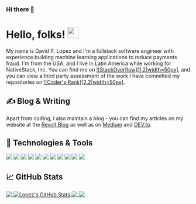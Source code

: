 ### Hi there 👋

<!--
**lopezdp/lopezdp** is a ✨ _special_ ✨ repository because its `README.md` (this file) appears on your GitHub profile.

Here are some ideas to get you started:

- 🔭 I’m currently working on ...
- 🌱 I’m currently learning ...
- 👯 I’m looking to collaborate on ...
- 🤔 I’m looking for help with ...
- 💬 Ask me about ...
- 📫 How to reach me: ...
- 😄 Pronouns: ...
- ⚡ Fun fact: ...
-->

# Hello, folks! <img src="https://raw.githubusercontent.com/MartinHeinz/MartinHeinz/master/wave.gif" width="30px">

My name is David P. Lopez and I'm a fullstack software engineer with experience building machine learning applications to reduce payments fraud. I'm from the USA, and I live in Latin America while working for NativeStack, Inc. You can find me on [![StackOverflow][1.2|width=50px]][1], and you can view a third party assessment of the work I have committed my repositories on [![Coder's Rank][2.2|width=50px]][2].

## &#x270d; Blog & Writing

Apart from coding, I also maintain a blog - you can find my articles on my website at the [Revolt Blog](https://davidplopez.com/software-revolt) as well as on [Medium](https://medium.com/) and [DEV.to](https://dev.to/).

## 🔧 Technologies & Tools

![](https://img.shields.io/badge/OS-Linux-informational?style=flat&logo=linux&logoColor=white&color=2bbc8a)
![](https://img.shields.io/badge/Editor-SublimeText3-informational?style=flat&logo=sublime-text&logoColor=white&color=2bbc8a)
![](https://img.shields.io/badge/PackageManager-NPM-informational?style=flat&logo=npm&logoColor=white&color=2bbc8a)
![](https://img.shields.io/badge/Code-Python-informational?style=flat&logo=python&logoColor=white&color=2bbc8a)
![](https://img.shields.io/badge/Code-JavaScript-informational?style=flat&logo=javascript&logoColor=white&color=2bbc8a)
![](https://img.shields.io/badge/UX/UI-React.js-informational?style=flat&logo=react&logoColor=white&color=2bbc8a)
![](https://img.shields.io/badge/Backend-Node.js-informational?style=flat&logo=node.js&logoColor=white&color=2bbc8a)
![](https://img.shields.io/badge/Backend-Serverless-informational?style=flat&logo=serverless&logoColor=white&color=2bbc8a)
![](https://img.shields.io/badge/Shell-Bash-informational?style=flat&logo=gnu-bash&logoColor=white&color=2bbc8a)
![](https://img.shields.io/badge/DB-PostgreSQL-informational?style=flat&logo=postgresql&logoColor=white&color=2bbc8a)
![](https://img.shields.io/badge/Cloud-AWS-informational?style=flat&logo=amazon-aws&logoColor=white&color=2bbc8a)

## &#x1f4c8; GitHub Stats

<a href="https://github.com/lopezdp/lopezdp">
  <img align="center" src="https://github-readme-stats.vercel.app/api/top-langs/?username=lopezdp&hide=tex,css&title_color=ffffff&text_color=c9cacc&icon_color=2bbc8a&bg_color=1d1f21" />
</a>
<a href="https://github.com/lopezdp/lopezdp">
  <img align="center" src="https://github-readme-stats.vercel.app/api?username=lopezdp&show_icons=true&line_height=27&count_private=true&title_color=ffffff&text_color=c9cacc&icon_color=2bbc8a&bg_color=1d1f21" alt="Lopez's GitHub Stats" />
</a>
<a href="https://github.com/lopezdp/SunbizVerify">
  <img align="center" src="https://github-readme-stats.vercel.app/api/pin/?username=lopezdp&repo=SunbizVerify&title_color=ffffff&text_color=c9cacc&icon_color=2bbc8a&bg_color=1d1f21" />
</a>
<a href="https://github.com/lopezdp/LinkedLists">
  <img align="center" src="https://github-readme-stats.vercel.app/api/pin/?username=lopezdp&repo=LinkedLists&title_color=ffffff&text_color=c9cacc&icon_color=2bbc8a&bg_color=1d1f21" />
</a>

<!--
[![Lopez's github stats](https://github-readme-stats.vercel.app/api?username=lopezdp&count_private=true&show_icons=true&theme=prussian)](https://davidplopez.com)

[![Top Languages](https://github-readme-stats.vercel.app/api/top-langs/?username=lopezdp)](https://davidplopez.com)
-->

<!-- icons without padding -->

[1.2]: https://davidplopez.com/img/SocialMediaIcons/StackOverflow.png "StackOverflow"
[2.2]: https://davidplopez.com/img/SocialMediaIcons/CoderRank.png "CodersRank"
[3.2]: https://davidplopez.com/img/SocialMediaIcons/Spoon.png "Spooncast"
[4.2]: https://davidplopez.com/img/SocialMediaIcons/Twitch.png "Twitch"
[5.2]: https://davidplopez.com/img/SocialMediaIcons/Behance.png "Behance"

<!-- links to your social media accounts -->

[1]: https://stackoverflow.com/users/story/3879359
[2]: https://profile.codersrank.io/user/lopezdp
[3]: https://www.spooncast.net/profile/1100065713/cast?t=live
[4]: https://www.twitch.tv/lopezdp
[5]: hhttps://www.behance.net/lopezdp
